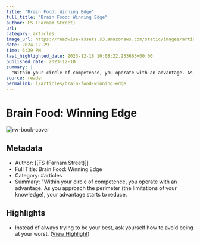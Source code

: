 ```yaml
---
title: "Brain Food: Winning Edge"
full_title: "Brain Food: Winning Edge"
author: FS (Farnam Street)
url: 
category: articles
image_url: https://readwise-assets.s3.amazonaws.com/static/images/article1.be68295a7e40.png
date: 2024-12-29
time: 6:39 PM
last_highlighted_date: 2023-12-18 10:08:22.253665+00:00
published_date: 2023-12-10
summary: |
  "Within your circle of competence, you operate with an advantage. As you approach the perimeter (the limitations of your knowledge), your advantage starts to reduce.
source: reader
permalink: l/articles/brain-food-winning-edge
---
```

# Brain Food: Winning Edge

![rw-book-cover](https://readwise-assets.s3.amazonaws.com/static/images/article1.be68295a7e40.png)

## Metadata
- Author: [[FS (Farnam Street)]]
- Full Title: Brain Food: Winning Edge
- Category: #articles
- Summary: "Within your circle of competence, you operate with an advantage. As you approach the perimeter (the limitations of your knowledge), your advantage starts to reduce.

## Highlights
- Instead of always trying to be your best, ask yourself how to avoid being at your worst. ([View Highlight](https://read.readwise.io/read/01hhy6bsagewhdq12z2xrwy6pt))


